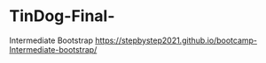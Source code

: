 # TinDog-Final-
Intermediate Bootstrap
 https://stepbystep2021.github.io/bootcamp-Intermediate-bootstrap/
